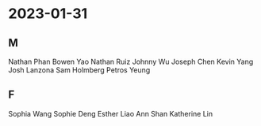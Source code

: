 # 2023-01-31
## M
Nathan Phan
Bowen Yao
Nathan Ruiz
Johnny Wu
Joseph Chen
Kevin Yang
Josh Lanzona
Sam Holmberg
Petros Yeung
## F
Sophia Wang
Sophie Deng
Esther Liao
Ann Shan
Katherine Lin
